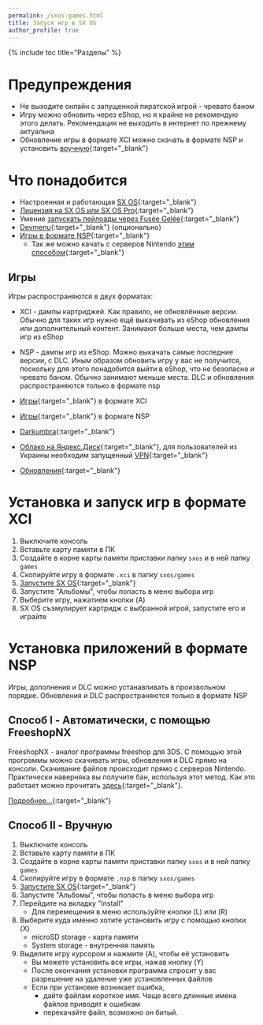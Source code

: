 ```yaml
---
permalink: /sxos-games.html
title: Запуск игр в SX OS
author_profile: true
---
```

{% include toc title="Разделы" %}

# Предупреждения

* Не выходите онлайн с запущенной пиратской игрой - чревато баном 
* Игру можно обновить через eShop, но я крайне не рекомендую этого делать. Рекомендация не выходить в интернет по прежнему актуальна
* Обновление игры в формате XCI можно скачать в формате NSP и установить [вручную](#способ_ii_-_вручную){:target="_blank"}

# Что понадобится

* Настроенная и работающая [SX OS](sxos){:target="_blank"}
* [Лицензия на SX OS или SX OS Pro](https://team-xecuter.com/where-to-buy/){:target="_blank"}
* Умение [запускать пейлоады через Fusée Gelée](fusee-gelee){:target="_blank"}
* [Devmenu](files/devmenu.zip){:target="_blank"} (опционально)
* [Игры в формате NSP](https://www.reddit.com/r/switchroms/comments/8xjo94/multihost_eshop_dlc_download_index/){:target="_blank"}
	* Так же можно качать с серверов Nintendo [этим способом](sxos-games#часть-ii---закачка-игр-в-формате-nsp){:target="_blank"}

## Игры 

Игры распространяются в двух форматах: 
* XCI - дампы картриджей. Как правило, не обновлённые версии. Обычно для таких игр нужно ещё выкачивать из eShop обновления или дополнительный контент. Занимают больше места, чем дампы игр из eShop
* NSP - дампы игр из eShop. Можно выкачать самые последние версии, с DLC. Иным образом обновить игру у вас не получится, поскольку для этого понадобится выйти в eShop, что не безопасно и чревато баном. Обычно занимают меньше места. DLC и обновления распространяются только в формате nsp

* [Игры](https://www.reddit.com/r/SwitchPirates/comments/8s2e2t/download_switch_roms_from_here_the_sooner_you_do/){:target="_blank"} в формате XCI 
* [Игры](https://www.reddit.com/r/switchroms/comments/8xjo94/multihost_eshop_dlc_download_index/){:target="_blank"} в формате NSP
* [Darkumbra](https://darkumbra.net/forums/forum/195-switch-games/){:target="_blank"}
* [Облако на Яндекс.Диск](https://yadi.sk/d/TEtr00SMAgG56A){:target="_blank"}, для пользователей из Украины необходим запущенный [VPN](http://zaborona.info){:target="_blank"}
* [Обновления](https://darkumbra.net/forums/topic/195500-mega-all-updates/){:target="_blank"}

# Установка и запуск игр в формате XCI 

1. Выключите консоль
1. Вставьте карту памяти в ПК
1. Создайте в корне карты памяти приставки папку `sxos` и в ней папку `games`
1. Скопируйте игру в формате `.xci` в папку `sxos/games`
1. [Запустите SX OS](sxos){:target="_blank"}
1. Запустите "Альбомы", чтобы попасть в меню выбора игр 
1. Выберите игру, нажатием кнопки (A)
1. SX OS съэмулирует картридж с выбранной игрой, запустите его и играйте 

# Установка приложений в формате NSP 

Игры, дополнения и DLC можно устанавливать в произвольном порядке. Обновления и DLC распространяются только в формате NSP

## Способ I - Автоматически, с помощью FreeshopNX

FreeshopNX - аналог программы freeshop для 3DS. С помощью этой программы можно скачивать игры, обновления и DLC прямо на консоли. Скачивание файлов происходит прямо с серверов Nintendo. Практически наверняка вы получите бан, используя этот метод. Как это работает можно прочитать [здесь](https://vk.com/@switchbreak-second-time){:target="_blank"}. 

[Подробнее...](freeshopnx){:target="_blank"}

## Способ II - Вручную

1. Выключите консоль
1. Вставьте карту памяти в ПК
1. Создайте в корне карты памяти приставки папку `sxos` и в ней папку `games`
1. Скопируйте игру в формате `.nsp` в папку `sxos/games`
1. [Запустите SX OS](sxos){:target="_blank"}
1. Запустите "Альбомы", чтобы попасть в меню выбора игр 
1. Перейдите на вкладку "Install"
	* Для перемещения в меню используйте кнопки (L) или (R)
1. Выберите куда именно хотите установить игру с помощью кнопки (X)
	* microSD storage - карта памяти 
	* System storage - внутренняя память
1. Выделите игру курсором и нажмите (A), чтобы её установить
	* Вы можете установить все игры, нажав кнопку (Y)
	* После окончания установки программа спросит у вас разрешение на удаление уже установленных файлов
	* Если при установке возникает ошибка,
		* дайте файлам короткое имя. Чаще всего длинные имена файлов приводят к ошибкам
		* перекачайте файл, возможно он битый. 